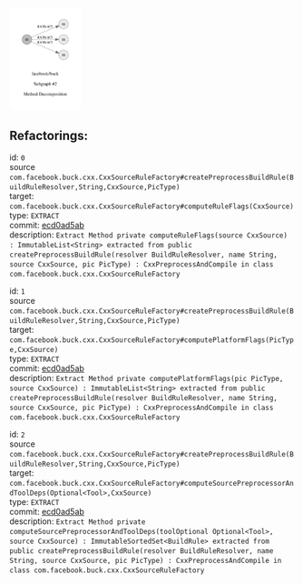 <img src=subgraph_atomic_2.svg width=25%>

## Refactorings:

id: `0`\
source `com.facebook.buck.cxx.CxxSourceRuleFactory#createPreprocessBuildRule(BuildRuleResolver,String,CxxSource,PicType)`\
target: `com.facebook.buck.cxx.CxxSourceRuleFactory#computeRuleFlags(CxxSource)`\
type: `EXTRACT`\
commit: [ecd0ad5ab](https://github.com/facebook/buck/commit/ecd0ad5ab99b8d14f28881cf4f49ec01f2221776)\
description: `Extract Method private computeRuleFlags(source CxxSource) : ImmutableList<String> extracted from public createPreprocessBuildRule(resolver BuildRuleResolver, name String, source CxxSource, pic PicType) : CxxPreprocessAndCompile in class com.facebook.buck.cxx.CxxSourceRuleFactory`

id: `1`\
source `com.facebook.buck.cxx.CxxSourceRuleFactory#createPreprocessBuildRule(BuildRuleResolver,String,CxxSource,PicType)`\
target: `com.facebook.buck.cxx.CxxSourceRuleFactory#computePlatformFlags(PicType,CxxSource)`\
type: `EXTRACT`\
commit: [ecd0ad5ab](https://github.com/facebook/buck/commit/ecd0ad5ab99b8d14f28881cf4f49ec01f2221776)\
description: `Extract Method private computePlatformFlags(pic PicType, source CxxSource) : ImmutableList<String> extracted from public createPreprocessBuildRule(resolver BuildRuleResolver, name String, source CxxSource, pic PicType) : CxxPreprocessAndCompile in class com.facebook.buck.cxx.CxxSourceRuleFactory`

id: `2`\
source `com.facebook.buck.cxx.CxxSourceRuleFactory#createPreprocessBuildRule(BuildRuleResolver,String,CxxSource,PicType)`\
target: `com.facebook.buck.cxx.CxxSourceRuleFactory#computeSourcePreprocessorAndToolDeps(Optional<Tool>,CxxSource)`\
type: `EXTRACT`\
commit: [ecd0ad5ab](https://github.com/facebook/buck/commit/ecd0ad5ab99b8d14f28881cf4f49ec01f2221776)\
description: `Extract Method private computeSourcePreprocessorAndToolDeps(toolOptional Optional<Tool>, source CxxSource) : ImmutableSortedSet<BuildRule> extracted from public createPreprocessBuildRule(resolver BuildRuleResolver, name String, source CxxSource, pic PicType) : CxxPreprocessAndCompile in class com.facebook.buck.cxx.CxxSourceRuleFactory`

